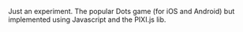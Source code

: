 Just an experiment.
The popular Dots game (for iOS and Android) but implemented
using Javascript and the PIXI.js lib.
